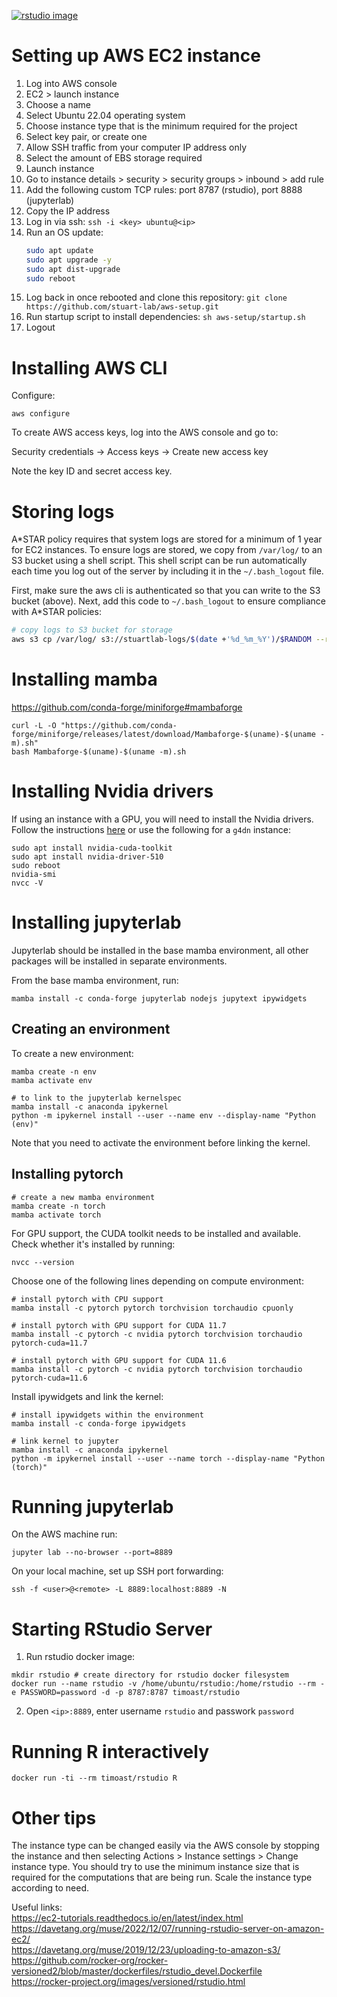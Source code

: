 [![rstudio image](https://github.com/stuart-lab/aws/actions/workflows/docker-image.yml/badge.svg)](https://github.com/stuart-lab/aws/actions/workflows/docker-image.yml)

# Setting up AWS EC2 instance

1. Log into AWS console
2. EC2 > launch instance
3. Choose a name
4. Select Ubuntu 22.04 operating system
5. Choose instance type that is the minimum required for the project
6. Select key pair, or create one
7. Allow SSH traffic from your computer IP address only
8. Select the amount of EBS storage required
9. Launch instance
10. Go to instance details > security > security groups > inbound > add rule
11. Add the following custom TCP rules: port 8787 (rstudio), port 8888 (jupyterlab)
12. Copy the IP address
13. Log in via ssh: `ssh -i <key> ubuntu@<ip>`
14. Run an OS update:
    ```bash
    sudo apt update
    sudo apt upgrade -y
    sudo apt dist-upgrade
    sudo reboot
    ```
16. Log back in once rebooted and clone this repository: `git clone https://github.com/stuart-lab/aws-setup.git`
17. Run startup script to install dependencies: `sh aws-setup/startup.sh`
18. Logout

# Installing AWS CLI

Configure:

```
aws configure
```

To create AWS access keys, log into the AWS console and go to:

Security credentials -> Access keys -> Create new access key

Note the key ID and secret access key.

# Storing logs

A*STAR policy requires that system logs are stored for a minimum of 1 year for EC2 instances. To ensure logs are stored,
we copy from `/var/log/` to an S3 bucket using a shell script. This shell script can be run automatically each time you
log out of the server by including it in the `~/.bash_logout` file.

First, make sure the aws cli is authenticated so that you can write to the S3 bucket (above). Next, add this code to
`~/.bash_logout` to ensure compliance with A*STAR policies:

```bash
# copy logs to S3 bucket for storage
aws s3 cp /var/log/ s3://stuartlab-logs/$(date +'%d_%m_%Y')/$RANDOM --recursive --exclude "*" --include "*log"
```

# Installing mamba

https://github.com/conda-forge/miniforge#mambaforge

```
curl -L -O "https://github.com/conda-forge/miniforge/releases/latest/download/Mambaforge-$(uname)-$(uname -m).sh"
bash Mambaforge-$(uname)-$(uname -m).sh
```

# Installing Nvidia drivers

If using an instance with a GPU, you will need to install the Nvidia drivers. Follow the instructions [here](https://docs.nvidia.com/cuda/cuda-installation-guide-linux/index.html#)
or use the following for a `g4dn` instance:

```
sudo apt install nvidia-cuda-toolkit
sudo apt install nvidia-driver-510
sudo reboot
nvidia-smi
nvcc -V
```

# Installing jupyterlab

Jupyterlab should be installed in the base mamba environment, all other packages will be installed in separate environments.

From the base mamba environment, run:

```
mamba install -c conda-forge jupyterlab nodejs jupytext ipywidgets
```

## Creating an environment

To create a new environment:

```
mamba create -n env
mamba activate env

# to link to the jupyterlab kernelspec
mamba install -c anaconda ipykernel
python -m ipykernel install --user --name env --display-name "Python (env)"
```

Note that you need to activate the environment before linking the kernel.

## Installing pytorch

```
# create a new mamba environment
mamba create -n torch
mamba activate torch
```

For GPU support, the CUDA toolkit needs to be installed and available. Check whether it's installed by running:

```
nvcc --version
```

Choose one of the following lines depending on compute environment:

```
# install pytorch with CPU support
mamba install -c pytorch pytorch torchvision torchaudio cpuonly
```

```
# install pytorch with GPU support for CUDA 11.7
mamba install -c pytorch -c nvidia pytorch torchvision torchaudio pytorch-cuda=11.7
```

```
# install pytorch with GPU support for CUDA 11.6
mamba install -c pytorch -c nvidia pytorch torchvision torchaudio pytorch-cuda=11.6
```

Install ipywidgets and link the kernel:

```
# install ipywidgets within the environment
mamba install -c conda-forge ipywidgets

# link kernel to jupyter
mamba install -c anaconda ipykernel
python -m ipykernel install --user --name torch --display-name "Python (torch)"
```

# Running jupyterlab

On the AWS machine run:

```
jupyter lab --no-browser --port=8889
```

On your local machine, set up SSH port forwarding:

```
ssh -f <user>@<remote> -L 8889:localhost:8889 -N
```

# Starting RStudio Server

1. Run rstudio docker image:

```
mkdir rstudio # create directory for rstudio docker filesystem
docker run --name rstudio -v /home/ubuntu/rstudio:/home/rstudio --rm -e PASSWORD=password -d -p 8787:8787 timoast/rstudio
```

2. Open `<ip>:8889`, enter username `rstudio` and passwork `password`

# Running R interactively

```
docker run -ti --rm timoast/rstudio R
```

# Other tips

The instance type can be changed easily via the AWS console by stopping the instance and then selecting
Actions > Instance settings > Change instance type. You should try to use the minimum instance size
that is required for the computations that are being run. Scale the instance type according to need. 

Useful links:  
https://ec2-tutorials.readthedocs.io/en/latest/index.html  
https://davetang.org/muse/2022/12/07/running-rstudio-server-on-amazon-ec2/  
https://davetang.org/muse/2019/12/23/uploading-to-amazon-s3/  
https://github.com/rocker-org/rocker-versioned2/blob/master/dockerfiles/rstudio_devel.Dockerfile  
https://rocker-project.org/images/versioned/rstudio.html  

